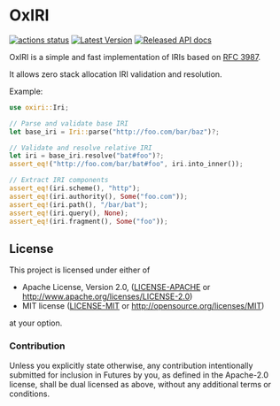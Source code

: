 OxIRI
=====

[![actions status](https://github.com/oxigraph/oxiri/workflows/build/badge.svg)](https://github.com/oxigraph/oxiri/actions)
[![Latest Version](https://img.shields.io/crates/v/oxiri.svg)](https://crates.io/crates/oxiri)
[![Released API docs](https://docs.rs/oxiri/badge.svg)](https://docs.rs/oxiri)

OxIRI is a simple and fast implementation of IRIs based on [RFC 3987](https://www.ietf.org/rfc/rfc3987).

It allows zero stack allocation IRI validation and resolution.

Example:
```rust
use oxiri::Iri;

// Parse and validate base IRI
let base_iri = Iri::parse("http://foo.com/bar/baz")?;

// Validate and resolve relative IRI
let iri = base_iri.resolve("bat#foo")?;
assert_eq!("http://foo.com/bar/bat#foo", iri.into_inner());

// Extract IRI components
assert_eq!(iri.scheme(), "http");
assert_eq!(iri.authority(), Some("foo.com"));
assert_eq!(iri.path(), "/bar/bat");
assert_eq!(iri.query(), None);
assert_eq!(iri.fragment(), Some("foo"));
```


## License

This project is licensed under either of

 * Apache License, Version 2.0, ([LICENSE-APACHE](LICENSE-APACHE) or
   http://www.apache.org/licenses/LICENSE-2.0)
 * MIT license ([LICENSE-MIT](LICENSE-MIT) or
   http://opensource.org/licenses/MIT)
   
at your option.


### Contribution

Unless you explicitly state otherwise, any contribution intentionally submitted for inclusion in Futures by you, as defined in the Apache-2.0 license, shall be dual licensed as above, without any additional terms or conditions.
